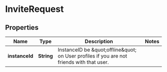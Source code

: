 

# InviteRequest


## Properties

Name | Type | Description | Notes
------------ | ------------- | ------------- | -------------
**instanceId** | **String** | InstanceID be \&quot;offline\&quot; on User profiles if you are not friends with that user. | 



